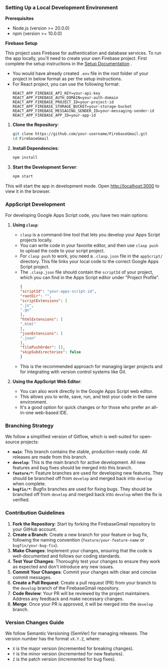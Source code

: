 ### Setting Up a Local Development Environment

**Prerequisites**
- Node.js (version >= 20.0.0)
- npm (version >= 10.0.0)

**Firebase Setup**

This project uses Firebase for authentication and database services. To run the app locally, you'll need to create your own Firebase project.
First complete the setup instructions in the [Setup Documentation](./public/docs/setup.md) .

- You would have already created `.env` file in the root folder of your project in below format as per the setup instructions.
- For React project, you can use the following format:
    ```env
    REACT_APP_FIREBASE_API_KEY=your-api-key
    REACT_APP_FIREBASE_AUTH_DOMAIN=your-auth-domain
    REACT_APP_FIREBASE_PROJECT_ID=your-project-id
    REACT_APP_FIREBASE_STORAGE_BUCKET=your-storage-bucket
    REACT_APP_FIREBASE_MESSAGING_SENDER_ID=your-messaging-sender-id
    REACT_APP_FIREBASE_APP_ID=your-app-id
    ```

1.  **Clone the Repository**:
    ```bash
    git clone https://github.com/your-username/FirebaseGmail.git
    cd FirebaseGmail
    ```
2.  **Install Dependencies**:
    ```bash
    npm install
    ```
3.  **Start the Development Server**:
    ```bash
    npm start
    ```
This will start the app in development mode. Open [http://localhost:3000](http://localhost:3000) to view it in the browser.

### AppScript Development

For developing Google Apps Script code, you have two main options:

1.  **Using `clasp`**:
    *   `clasp` is a command-line tool that lets you develop your Apps Script projects locally.
    *   You can write code in your favorite editor, and then use `clasp push` to upload the code to your script project.
    *   For `clasp push` to work, you need a `.clasp.json` file in the `appScript/` directory. This file links your local code to the correct Google Apps Script project.
    *   The `.clasp.json` file should contain the `scriptId` of your project, which you can find in the Apps Script editor under "Project Profile".
        ```json
        {
        "scriptId": "your-apps-script-id",
        "rootDir": "",
        "scriptExtensions": [
        ".js",
        ".gs"
        ],
        "htmlExtensions": [
        ".html"
        ],
        "jsonExtensions": [
        ".json"
        ],
        "filePushOrder": [],
        "skipSubdirectories": false
        }
        ```
    *   This is the recommended approach for managing larger projects and for integrating with version control systems like Git.


2.  **Using the AppScript Web Editor**:
    *   You can also work directly in the Google Apps Script web editor.
    *   This allows you to write, save, run, and test your code in the same environment.
    *   It's a good option for quick changes or for those who prefer an all-in-one web-based IDE.



### Branching Strategy

We follow a simplified version of Gitflow, which is well-suited for open-source projects:

*   **`main`**: This branch contains the stable, production-ready code. All releases are made from this branch.
*   **`develop`**: This is the main branch for active development. All new features and bug fixes should be merged into this branch.
*   **`feature/*`**: Feature branches are used for developing new features. They should be branched off from `develop` and merged back into `develop` when complete.
*   **`bugfix/*`**: Bugfix branches are used for fixing bugs. They should be branched off from `develop` and merged back into `develop` when the fix is verified.

### Contribution Guidelines

1.  **Fork the Repository**: Start by forking the FirebaseGmail repository to your GitHub account.
2.  **Create a Branch**: Create a new branch for your feature or bug fix, following the naming convention (`feature/your-feature-name` or `bugfix/your-bug-fix`).
3.  **Make Changes**: Implement your changes, ensuring that the code is well-documented and follows our coding standards.
4.  **Test Your Changes**: Thoroughly test your changes to ensure they work as expected and don't introduce any new issues.
5.  **Commit Your Changes**: Commit your changes with clear and concise commit messages.
6.  **Create a Pull Request**: Create a pull request (PR) from your branch to the `develop` branch of the FirebaseGmail repository.
7.  **Code Review**: Your PR will be reviewed by the project maintainers. Address any feedback and make necessary changes.
8.  **Merge**: Once your PR is approved, it will be merged into the `develop` branch.

### Version Changes Guide

We follow Semantic Versioning (SemVer) for managing releases. The version number has the format `vX.Y.Z`, where:

*   `X` is the major version (incremented for breaking changes).
*   `Y` is the minor version (incremented for new features).
*   `Z` is the patch version (incremented for bug fixes).
